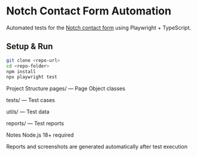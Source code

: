 # Notch Contact Form Automation

Automated tests for the [Notch contact form](https://wearenotch.com/qa_task/) using Playwright + TypeScript.

## Setup & Run

```bash
git clone <repo-url>
cd <repo-folder>
npm install
npx playwright test
```

Project Structure
pages/ — Page Object classes

tests/ — Test cases

utils/ — Test data

reports/ — Test reports

Notes
Node.js 18+ required

Reports and screenshots are generated automatically after test execution